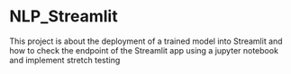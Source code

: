 # NLP_Streamlit
This project is about the deployment of a trained model into Streamlit and how to check the endpoint of the Streamlit app using a jupyter notebook and implement stretch testing
